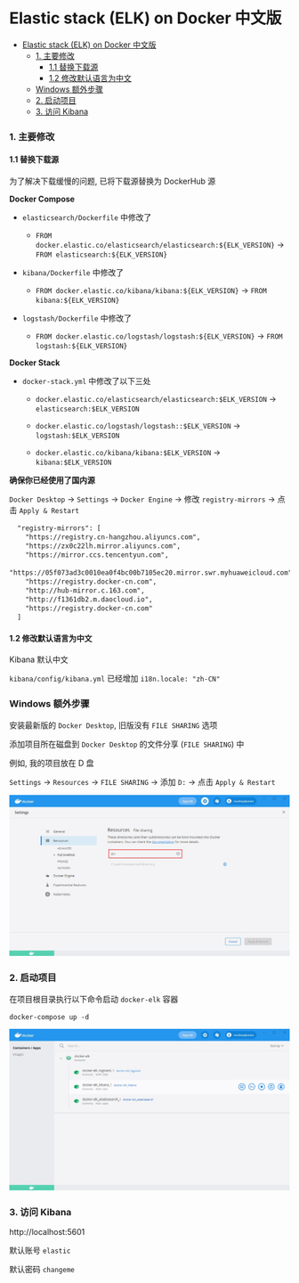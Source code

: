 # Elastic stack (ELK) on Docker 中文版

- [Elastic stack (ELK) on Docker 中文版](#elastic-stack--elk--on-docker----)
    + [1. 主要修改](#1-----)
      - [1.1 替换下载源](#11------)
      - [1.2 修改默认语言为中文](#12----------)
    + [Windows 额外步骤](#windows-----)
    + [2. 启动项目](#2-----)
    + [3. 访问 Kibana](#3----kibana)

### 1. 主要修改

#### 1.1 替换下载源

为了解决下载缓慢的问题, 已将下载源替换为 DockerHub 源

**Docker Compose**

- `elasticsearch/Dockerfile` 中修改了

   - `FROM docker.elastic.co/elasticsearch/elasticsearch:${ELK_VERSION}` → `FROM elasticsearch:${ELK_VERSION}`

- `kibana/Dockerfile` 中修改了

   - `FROM docker.elastic.co/kibana/kibana:${ELK_VERSION}` → `FROM kibana:${ELK_VERSION}`

- `logstash/Dockerfile` 中修改了

   - `FROM docker.elastic.co/logstash/logstash:${ELK_VERSION}` → `FROM logstash:${ELK_VERSION}`

**Docker Stack**
- `docker-stack.yml` 中修改了以下三处

    - `docker.elastic.co/elasticsearch/elasticsearch:$ELK_VERSION` → `elasticsearch:$ELK_VERSION`

    - `docker.elastic.co/logstash/logstash::$ELK_VERSION` → `logstash:$ELK_VERSION`

    - `docker.elastic.co/kibana/kibana:$ELK_VERSION` → `kibana:$ELK_VERSION`

**确保你已经使用了国内源**

`Docker Desktop` → `Settings` → `Docker Engine` → 修改 `registry-mirrors` → 点击 `Apply & Restart`

```shell script
  "registry-mirrors": [
    "https://registry.cn-hangzhou.aliyuncs.com",
    "https://zx0c22lh.mirror.aliyuncs.com",
    "https://mirror.ccs.tencentyun.com",
    "https://05f073ad3c0010ea0f4bc00b7105ec20.mirror.swr.myhuaweicloud.com",
    "https://registry.docker-cn.com",
    "http://hub-mirror.c.163.com",
    "http://f1361db2.m.daocloud.io",
    "https://registry.docker-cn.com"
  ]
```

#### 1.2 修改默认语言为中文

Kibana 默认中文

`kibana/config/kibana.yml` 已经增加 `i18n.locale: "zh-CN"`

### Windows 额外步骤

安装最新版的 `Docker Desktop`, 旧版没有 `FILE SHARING` 选项

添加项目所在磁盘到 `Docker Desktop` 的文件分享 (`FILE SHARING`) 中

例如, 我的项目放在 D 盘

`Settings` → `Resources` → `FILE SHARING` → 添加 `D:` → 点击 `Apply & Restart`

![](.README/add_drive_to_docker_desktop.png)

### 2. 启动项目

在项目根目录执行以下命令启动 `docker-elk` 容器

```shell script
docker-compose up -d
```

![](.README/start_docker_elk.png)

### 3. 访问 Kibana 

http://localhost:5601

默认账号 `elastic`

默认密码 `changeme`
